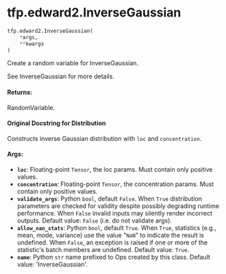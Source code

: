 <div itemscope itemtype="http://developers.google.com/ReferenceObject">
<meta itemprop="name" content="tfp.edward2.InverseGaussian" />
<meta itemprop="path" content="Stable" />
</div>

# tfp.edward2.InverseGaussian

``` python
tfp.edward2.InverseGaussian(
    *args,
    **kwargs
)
```

Create a random variable for InverseGaussian.

See InverseGaussian for more details.

#### Returns:

  RandomVariable.

#### Original Docstring for Distribution

Constructs inverse Gaussian distribution with `loc` and `concentration`.


#### Args:

* <b>`loc`</b>: Floating-point `Tensor`, the loc params. Must contain only positive
    values.
* <b>`concentration`</b>: Floating-point `Tensor`, the concentration params.
    Must contain only positive values.
* <b>`validate_args`</b>: Python `bool`, default `False`. When `True` distribution
    parameters are checked for validity despite possibly degrading runtime
    performance. When `False` invalid inputs may silently render incorrect
    outputs.
    Default value: `False` (i.e. do not validate args).
* <b>`allow_nan_stats`</b>: Python `bool`, default `True`. When `True`, statistics
    (e.g., mean, mode, variance) use the value "`NaN`" to indicate the
    result is undefined. When `False`, an exception is raised if one or
    more of the statistic's batch members are undefined.
    Default value: `True`.
* <b>`name`</b>: Python `str` name prefixed to Ops created by this class.
    Default value: 'InverseGaussian'.